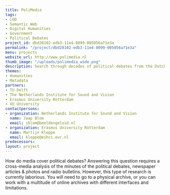 ```yaml
---
title: PoliMedia
tags:
- LOD
- Semantic Web
- Digital Humanities
- Government
- Political Debates
project_id: dbd28102-edb3-11e4-8099-005056a71e3a
permalink: "/project/dbd28102-edb3-11e4-8099-005056a71e3a"
menu: projects
website_url: http://www.polimedia.nl
thumb_image: "/uploads/polimedia_wide.png"
description: Search through decades of political debates from the Dutch Parliament
themes:
- Humanities
- Metadata
partners:
- TU Delft
- The Netherlands Institute for Sound and Vision
- Erasmus University Rotterdam
- VU University
contactpersons:
- organization: Netherlands Institute for Sound and Vision
  name: Jaap Blom
  email: jblom@beeldengeluid.nl
- organization: Erasmus University Rotterdam
  name: Martijn Kleppe
  email: kleppe@eshcc.eur.nl
predecessors: 
layout: project
---
```


How do media cover political debates? Answering this question requires a cross-media analysis of the minutes of the political debates, newspaper articles & photos and radio bulletins. However, this type of research is currently laborious. You will need to go to a physical archive, or you can work with a multitude of online archives with different interfaces and limitations.
